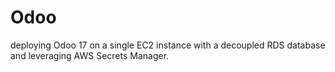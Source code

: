 # Odoo
deploying Odoo 17 on a single EC2 instance with a decoupled RDS database and leveraging AWS Secrets Manager. 
